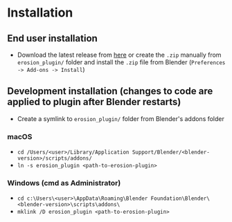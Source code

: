 # Installation

## End user installation
- Download the latest release from [here](https://github.com/petak5/BP/releases/) or create the `.zip` manually from `erosion_plugin/` folder and install the `.zip` file from Blender (`Preferences -> Add-ons -> Install`)

## Development installation (changes to code are applied to plugin after Blender restarts)
- Create a symlink to `erosion_plugin/` folder from Blender's addons folder
### macOS
- `cd /Users/<user>/Library/Application Support/Blender/<blender-version>/scripts/addons/`
- `ln -s erosion_plugin <path-to-erosion-plugin>`
### Windows (cmd as Administrator)
- `cd c:\Users\<user>\AppData\Roaming\Blender Foundation\Blender\<blender-version>\scripts\addons\`
- `mklink /D erosion_plugin <path-to-erosion-plugin>` 
